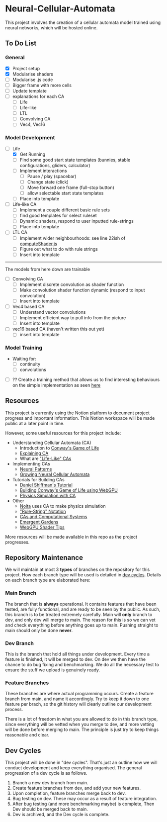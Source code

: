 # Neural-Cellular-Automata

This project involves the creation of a cellular automata model trained using neural networks, which will be hosted online.

## To Do List

### General

- [x] Project setup
- [x] Modularise shaders
- [ ] Modularise .js code
- [ ] Bigger frame with more cells
- [ ] Update template
- [ ] explanations for each CA
  - [ ] Life
  - [ ] Life-like
  - [ ] LTL
  - [ ] Convolving CA
  - [ ] Vec4, Vec16

### Model Development

- [ ] Life
  - [x] Get Running
  - [ ] Find some good start state templates (bunnies, stable configurations, gliders, calculator)
  - [ ] Implement interactions
    - [ ] Pause / play (spacebar)
    - [ ] Change state (click)
    - [ ] Move forward one frame (full-stop button)
    - [ ] allow selectable start state templates
  - [ ] Place into template
- [ ] Life-like CA
  - [ ] Implement a couple different basic rule sets
  - [ ] find good templates for select ruleset
  - [ ] Dynamic shaders, respond to user inputted rule-strings
  - [ ] Place into template
- [ ] LTL CA
  - [ ] Implement wider neighbourhoods:
        see line 22ish of
        [computeShader.js](My-App/src/routes/life/computeShader.js)
  - [ ] Figure out what to do with rule strings
  - [ ] Insert into template

---

The models from here down are trainable

- [ ] Convolving CA
  - [ ] Implement discrete convolution as shader function
  - [ ] Make convolution shader function dynamic
        (respond to input convolution)
  - [ ] Insert into template
- [ ] Vec4 based CA
  - [ ] Understand vector convolutions
  - [ ] Implement efficient way to pull info from the picture
  - [ ] Insert into template
- [ ] vec16 based CA (haven't written this out yet)
  - [ ] insert into template

### Model Training

- Waiting for:
  - [ ] continuity
  - [ ] convolutions
- [ ] ?? Create a training method that allows us to find interesting behaviours on the simple implementation as seen [here](https://neuralpatterns.io)

## Resources

This project is currently using the Notion platform to document project progress and important information. This Notion workspace will be made public at a later point in time.

However, some useful resources for this project include:

- Understanding Cellular Automata (CA)
  - Introduction to [Conway's Game of Life](https://playgameoflife.com/)
  - [Explaining CA](https://natureofcode.com/book/chapter-7-cellular-automata/)
  - What are ["Life-Like" CAs](https://en.m.wikipedia.org/wiki/Life-like_cellular_automaton#cite_note-23)
- Implementing CAs
  - [Neural Patterns](https://neuralpatterns.io)
  - [Growing Neural Cellular Automata](https://distill.pub/2020/growing-ca/)
- Tutorials for Building CAs
  - [Daniel Shiffman's Tutorial](https://www.youtube.com/watch?app=desktop&v=DKGodqDs9sA)
  - [Building Conway's Game of Life using WebGPU](https://codelabs.developers.google.com/your-first-webgpu-app#0)
  - [Physics Simulation with CA](https://www.youtube.com/watch?v=VLZjd_Y1gJ8&pp=ygUfY2VsbHVsYXIgYXV0b21hdGEgc2FuZCBwYXJ0aWNsZQ%3D%3D)
- Other
  - [Noita](https://en.wikipedia.org/wiki/Noita_(video_game)#cite_note-11) uses CA to make physics simulation
  - ["Rule-String" Notation](https://conwaylife.com/wiki/Rulestring)
  - [CAs and Computational Systems](https://direct.mit.edu/isal/proceedings/isal2021/33/105/102949)
  - [Emergent Gardens](https://www.youtube.com/@EmergentGarden)
  - [WebGPU Shader Tips](https://toji.dev/webgpu-best-practices/dynamic-shader-construction.html)

More resources will be made available in this repo as the project progresses.

## Repository Maintenance

We will maintain at most 3 **types** of branches on the repository for this project.
How each branch type will be used is detailed in [dev cycles](#dev-cycles).
Details on each branch type are elaborated here:

### Main Branch

The branch that is **always** operational.
It contains features that have been tested, are fully functional, and are ready to be seen by the public.
As such, this branch is to be treated extremely carefully.
Main will **only** branch to dev, and only dev will merge to main.
The reason for this is so we can vet and check everything before anything goes up to main.
Pushing straight to main should only be done **never**.

### Dev Branch  

This is the branch that hold all things under development. Every time a feature is finished, it will be merged to dev.
On dev we then have the chance to do bug fixing and benchmarking.
We do all the necessary test to ensure the stuff we upload is genuinely ready.

### Feature Branches

These branches are where actual programming occurs.
Create a feature branch from main, and name it accordingly.
Try to keep it down to one feature per brach, so the git history will clearly outline our development process.

There is a lot of freedom in what you are allowed to do in this branch type, since everything will be vetted when you merge to dev, and more vetting will be done before merging to main.
The principle is just try to keep things reasonable and clear.

## Dev Cycles

This project will be done in "dev cycles".
That's just an outline how we will conduct development and keep everything organised.
The general progression of a dev cycle is as follows.

1. Branch a new dev branch from main.
2. Create feature branches from dev, and add your new features.
3. Upon completion, feature branches merge back to dev.
4. Bug testing on dev. These may occur as a result of feature integration.
5. After bug testing (and more benchmarking maybe) is complete, Then Dev should be merged back to main.
6. Dev is archived, and the Dev cycle is complete.
